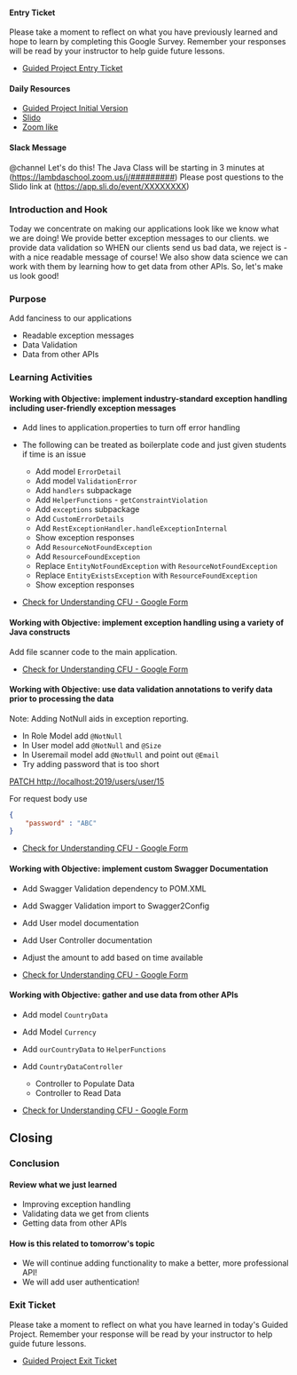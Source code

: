 #### Entry Ticket

Please take a moment to reflect on what you have previously learned and hope to learn by completing this Google Survey. Remember your responses will be read by your instructor to help guide future lessons.

* [Guided Project Entry Ticket](https://forms.gle/TM3SE5sLUTWpSSG9A)

#### Daily Resources

* [Guided Project Initial Version](https://github.com/BloomInstituteOfTechnology/java-exceptionalusermodel/tree/master/usermodel-initial)
* [Slido](https://app.sli.do/event/XXXXXXXX)
* [Zoom like](https://lambdaschool.zoom.us/j/#########)

#### Slack Message

@channel
Let's do this! The Java Class will be starting in 3 minutes at (https://lambdaschool.zoom.us/j/#########)
Please post questions to the Slido link at (https://app.sli.do/event/XXXXXXXX)

### Introduction and Hook

Today we concentrate on making our applications look like we know what we are doing! We provide better exception messages to our clients. we provide data validation so WHEN our clients send us bad data, we reject is - with a nice readable message of course! We also show data science we can work with them by learning how to get data from other APIs. So, let's make us look good!

### Purpose

Add fanciness to our applications

* Readable exception messages
* Data Validation
* Data from other APIs

### Learning Activities

#### Working with Objective: implement industry-standard exception handling including user-friendly exception messages

* Add lines to application.properties to turn off error handling
* The following can be treated as boilerplate code and just given students if time is an issue
  * Add model `ErrorDetail`
  * Add model `ValidationError`
  * Add `handlers` subpackage
  * Add `HelperFunctions` - `getConstraintViolation`
  * Add `exceptions` subpackage
  * Add `CustomErrorDetails`
  * Add `RestExceptionHandler.handleExceptionInternal`
  * Show exception responses
  * Add `ResourceNotFoundException`
  * Add `ResourceFoundException`
  * Replace `EntityNotFoundException` with `ResourceNotFoundException`
  * Replace `EntityExistsException` with `ResourceFoundException`
  * Show exception responses

* [Check for Understanding CFU - Google Form](https://forms.gle/sqgQFMgwmNifbuK37)

#### Working with Objective: implement exception handling using a variety of Java constructs

Add file scanner code to the main application.

* [Check for Understanding CFU - Google Form](https://forms.gle/3MzFyfcS1UbU1Nsz7)

#### Working with Objective: use data validation annotations to verify data prior to processing the data

Note: Adding NotNull aids in exception reporting.

* In Role Model add `@NotNull`
* In User model add `@NotNull` and `@Size`
* In Useremail model add `@NotNull` and point out `@Email`
* Try adding password that is too short

[PATCH http://localhost:2019/users/user/15](http://localhost:2019/users/user/15)

For request body use

```JSON
{
    "password" : "ABC"
}
```

* [Check for Understanding CFU - Google Form](https://forms.gle/GHnGMukCGmDmuCdU6)

#### Working with Objective: implement custom Swagger Documentation

* Add Swagger Validation dependency to POM.XML
* Add Swagger Validation import to Swagger2Config
* Add User model documentation
* Add User Controller documentation
* Adjust the amount to add based on time available

* [Check for Understanding CFU - Google Form](https://forms.gle/pPLAV3dQNY141YnJ7)

#### Working with Objective: gather and use data from other APIs

* Add model `CountryData`
* Add Model `Currency`
* Add `ourCountryData` to `HelperFunctions`
* Add `CountryDataController`
  * Controller to Populate Data
  * Controller to Read Data

* [Check for Understanding CFU - Google Form](https://forms.gle/2oXdYDv5bpD1WKCK6)

## Closing

### Conclusion

#### Review what we just learned

* Improving exception handling
* Validating data we get from clients
* Getting data from other APIs

#### How is this related to tomorrow's topic

* We will continue adding functionality to make a better, more professional API!
* We will add user authentication!

### Exit Ticket

Please take a moment to reflect on what you have learned in today's Guided Project. Remember your response will be read by your instructor to help guide future lessons.

* [Guided Project Exit Ticket](https://forms.gle/KXdWXFX2ojQqJLv19)
